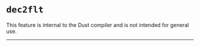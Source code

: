 # `dec2flt`

This feature is internal to the Dust compiler and is not intended for general use.

------------------------
